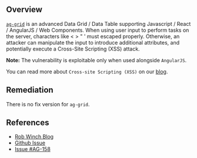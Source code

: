 ## Overview
[`ag-grid`](https://www.npmjs.com/package/ag-grid) is an advanced Data Grid / Data Table supporting Javascript / React / AngularJS / Web Components.
When using user input to perform tasks on the server, characters like \< \> \" \' must escaped properly. Otherwise, an attacker can manipulate the input to introduce additional attributes, and potentially execute a Cross-Site Scripting (XSS) attack.

**Note:** The vulnerability is exploitable only when used alongside `AngularJS`.

You can read more about `Cross-site Scripting (XSS)` on our [blog](https://snyk.io/blog/marked-xss-vulnerability/).

## Remediation
There is no fix version for `ag-grid`.

## References
- [Rob Winch Blog](https://spring.io/blog/2016/01/28/angularjs-escaping-the-expression-sandbox-for-xss)
- [Github Issue](https://github.com/ceolter/ag-grid/issues/1287)
- [Issue #AG-158](https://www.ag-grid.com/ag-grid-pipeline/)
